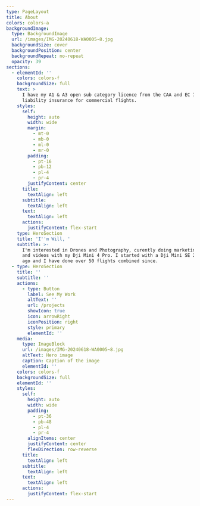 ```yaml
---
type: PageLayout
title: About
colors: colors-a
backgroundImage:
  type: BackgroundImage
  url: /images/IMG-20240618-WA0005~8.jpg
  backgroundSize: cover
  backgroundPosition: center
  backgroundRepeat: no-repeat
  opacity: 39
sections:
  - elementId: ''
    colors: colors-f
    backgroundSize: full
    text: >
      I have my A1 & A3 open sub category licence from the CAA and EC 785/2004
      liability insurance for commercial flights.
    styles:
      self:
        height: auto
        width: wide
        margin:
          - mt-0
          - mb-0
          - ml-0
          - mr-0
        padding:
          - pt-16
          - pb-12
          - pl-4
          - pr-4
        justifyContent: center
      title:
        textAlign: left
      subtitle:
        textAlign: left
      text:
        textAlign: left
      actions:
        justifyContent: flex-start
    type: HeroSection
    title: 'I''m Will, '
    subtitle: >-
      I'm interested in Drones and Photography, curently doing marketing photos
      and videos with my Dji Mini 4 Pro. I started with a Dji Mini SE 2 years
      ago and I have done over 50 flights combined since.
  - type: HeroSection
    title: ''
    subtitle: ''
    actions:
      - type: Button
        label: See My Work
        altText: ''
        url: /projects
        showIcon: true
        icon: arrowRight
        iconPosition: right
        style: primary
        elementId: ''
    media:
      type: ImageBlock
      url: /images/IMG-20240618-WA0005~8.jpg
      altText: Hero image
      caption: Caption of the image
      elementId: ''
    colors: colors-f
    backgroundSize: full
    elementId: ''
    styles:
      self:
        height: auto
        width: wide
        padding:
          - pt-36
          - pb-48
          - pl-4
          - pr-4
        alignItems: center
        justifyContent: center
        flexDirection: row-reverse
      title:
        textAlign: left
      subtitle:
        textAlign: left
      text:
        textAlign: left
      actions:
        justifyContent: flex-start
---
```

